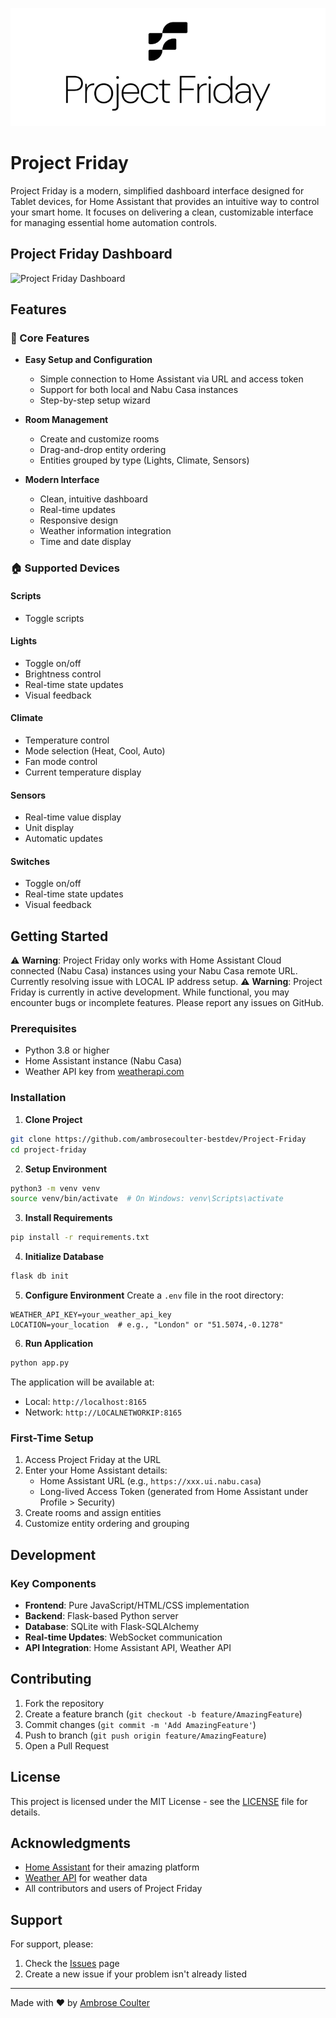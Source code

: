 ![Project Friday](docs/images/projectfridaylogo.png)

# Project Friday

Project Friday is a modern, simplified dashboard interface designed for Tablet devices, for Home Assistant that provides an intuitive way to control your smart home. It focuses on delivering a clean, customizable interface for managing essential home automation controls.

## Project Friday Dashboard
![Project Friday Dashboard](https://community-assets.home-assistant.io/original/4X/2/7/1/271bb78a8bea25699579afc01015a3f43c5a7081.gif)

## Features

### 🎯 Core Features
- **Easy Setup and Configuration**
  - Simple connection to Home Assistant via URL and access token
  - Support for both local and Nabu Casa instances
  - Step-by-step setup wizard

- **Room Management**
  - Create and customize rooms
  - Drag-and-drop entity ordering
  - Entities grouped by type (Lights, Climate, Sensors)

- **Modern Interface**
  - Clean, intuitive dashboard
  - Real-time updates
  - Responsive design
  - Weather information integration
  - Time and date display

### 🏠 Supported Devices

#### Scripts
- Toggle scripts

#### Lights
- Toggle on/off
- Brightness control
- Real-time state updates
- Visual feedback

#### Climate
- Temperature control
- Mode selection (Heat, Cool, Auto)
- Fan mode control
- Current temperature display

#### Sensors
- Real-time value display
- Unit display
- Automatic updates

#### Switches
- Toggle on/off
- Real-time state updates
- Visual feedback

## Getting Started
⚠️ **Warning**: Project Friday only works with Home Assistant Cloud connected (Nabu Casa) instances using your Nabu Casa remote URL. Currently resolving issue with LOCAL IP address setup.
⚠️ **Warning**: Project Friday is currently in active development. While functional, you may encounter bugs or incomplete features. Please report any issues on GitHub.


### Prerequisites
- Python 3.8 or higher
- Home Assistant instance (Nabu Casa)
- Weather API key from [weatherapi.com](https://www.weatherapi.com)

### Installation

1. **Clone Project**
```bash
git clone https://github.com/ambrosecoulter-bestdev/Project-Friday
cd project-friday
```

2. **Setup Environment**
```bash
python3 -m venv venv
source venv/bin/activate  # On Windows: venv\Scripts\activate
```

3. **Install Requirements**
```bash
pip install -r requirements.txt
```

4. **Initialize Database**
```bash
flask db init
```

5. **Configure Environment**
Create a `.env` file in the root directory:
```env
WEATHER_API_KEY=your_weather_api_key
LOCATION=your_location  # e.g., "London" or "51.5074,-0.1278"
```

6. **Run Application**
```bash
python app.py
```

The application will be available at:
- Local: `http://localhost:8165`
- Network: `http://LOCALNETWORKIP:8165`

### First-Time Setup

1. Access Project Friday at the URL
2. Enter your Home Assistant details:
   - Home Assistant URL (e.g., `https://xxx.ui.nabu.casa`)
   - Long-lived Access Token (generated from Home Assistant under Profile > Security)
3. Create rooms and assign entities
4. Customize entity ordering and grouping

## Development

### Key Components

- **Frontend**: Pure JavaScript/HTML/CSS implementation
- **Backend**: Flask-based Python server
- **Database**: SQLite with Flask-SQLAlchemy
- **Real-time Updates**: WebSocket communication
- **API Integration**: Home Assistant API, Weather API

## Contributing

1. Fork the repository
2. Create a feature branch (`git checkout -b feature/AmazingFeature`)
3. Commit changes (`git commit -m 'Add AmazingFeature'`)
4. Push to branch (`git push origin feature/AmazingFeature`)
5. Open a Pull Request

## License

This project is licensed under the MIT License - see the [LICENSE](LICENSE) file for details.

## Acknowledgments

- [Home Assistant](https://www.home-assistant.io/) for their amazing platform
- [Weather API](https://www.weatherapi.com) for weather data
- All contributors and users of Project Friday

## Support

For support, please:
1. Check the [Issues](https://github.com/ambrosecoulter-bestdev/Project-Friday/issues) page
2. Create a new issue if your problem isn't already listed

---

Made with ❤️ by [Ambrose Coulter](https://github.com/ambrosecoulter-bestdev)